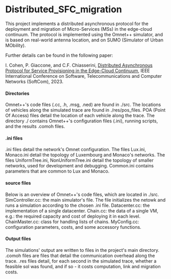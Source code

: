 # Distributed_SFC_migration

This project implements a distributed asynchronous protocol for the deployment and migration of Micro-Services (MSs) in the edge-cloud continuum. 
The protocol is implemented using the Omnet++ simulator, and is based on real-world antenna location, and on SUMO (Simulator of Urban MObility).

Further details can be found in the following paper: 

I. Cohen, P. Giaccone, and C.F. Chiasserini, [Distributed Asynchronous Protocol for Service Provisioning in the Edge-Cloud Continuum](https://www.researchgate.net/profile/Itamar-Cohen-2/publication/371722549_Distributed_Asynchronous_Protocol_for_Service_Provisioning_in_the_Edge-Cloud_Continuum/links/6491d2a5c41fb852dd1b1c79/Distributed-Asynchronous-Protocol-for-Service-Provisioning-in-the-Edge-Cloud-Continuum.pdf), IEEE International Conference on Software, Telecommunications and Computer Networks (SoftCom), 2023.

#### Directories

Omnet++'s code files (.cc, .h, .msg, .ned) are found in ./src. 
The locations of vehicles along the simulated trace are found in ./res/pos_files.
POA (Point Of Access) files detail the location of each vehicle along the trace.
The directory ./ contains Omnet++'s configuration files (.ini), running scripts, and the results .comoh files.

#### .ini files
.ini files detail the network's Omnet configuration. 
The files Lux.ini, Monaco.ini detail the topology of Luxembourg and Monaco's networks.
The files UniformTree.ini, NonUniformTree.ini detail the topology of smaller networks, used for development and debugging.
Common.ini contains parameters that are common to Lux and Monaco.

#### source files
Below is an overview of Omnet++'s code files, which are located in ./src. 
SimController.cc: the main simulator's file. The file initializes the netowk and runs a simulation according to the chosen .ini file.
Datacenter.cc: the implementation of a single datacenter.
Chain.cc: the data of a single VM, e.g.: the required capacity and cost of deploying it in each level.
ChainMaster.cc: class for handling lists of chains.
MyConfig.cc: configuration parameters, costs, and some accessory functions.

#### Output files
The simulations' output are written to files in the project's main directory.
.comoh files are files that detail the communication overhead along the trace.
.res files detail, for each second in the simulated trace, whether a feasible sol was found, and if so - it costs computation, link and migration costs.
